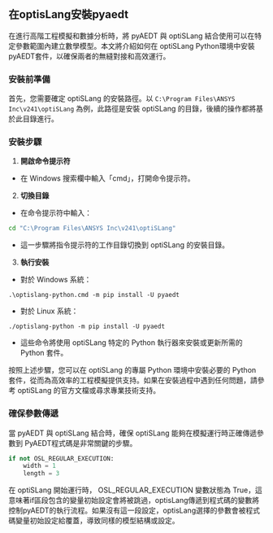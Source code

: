 在optisLang安裝pyaedt
---

在進行高階工程模擬和數據分析時，將 pyAEDT 與 optiSLang 結合使用可以在特定參數範圍內建立數學模型。本文將介紹如何在 optiSLang Python環境中安裝pyAEDT套件，以確保兩者的無縫對接和高效運行。

### 安裝前準備

首先，您需要確定 optiSLang 的安裝路徑。以 `C:\Program Files\ANSYS Inc\v241\optiSLang` 為例，此路徑是安裝 optiSLang 的目錄，後續的操作都將基於此目錄進行。

### 安裝步驟 
1. **開啟命令提示符** 
- 在 Windows 搜索欄中輸入「cmd」，打開命令提示符。 
2. **切換目錄**  
- 在命令提示符中輸入：

```bash
cd "C:\Program Files\ANSYS Inc\v241\optiSLang"
```
- 這一步驟將指令提示符的工作目錄切換到 optiSLang 的安裝目錄。 
3. **執行安裝**  
- 對於 Windows 系統：

```arduino
.\optislang-python.cmd -m pip install -U pyaedt
``` 
- 對於 Linux 系統：

```arduino
./optislang-python -m pip install -U pyaedt
```
- 這些命令將使用 optiSLang 特定的 Python 執行器來安裝或更新所需的 Python 套件。


按照上述步驟，您可以在 optiSLang 的專屬 Python 環境中安裝必要的 Python 套件，從而為高效率的工程模擬提供支持。如果在安裝過程中遇到任何問題，請參考 optiSLang 的官方文檔或尋求專業技術支持。

### 確保參數傳遞 

當 pyAEDT 與 optiSLang 結合時，確保 optiSLang 能夠在模擬運行時正確傳遞參數到 PyAEDT程式碼是非常關鍵的步驟。

``` python
if not OSL_REGULAR_EXECUTION:
    width = 1
    length = 3
```

在 optiSLang 開始運行時， OSL_REGULAR_EXECUTION 變數狀態為 True，這意味著if區段包含的變量初始設定會將被跳過，optisLang傳遞到程式碼的變數將控制pyAEDT的執行流程。如果沒有這一段設定，optisLang選擇的參數會被程式碼變量初始設定給覆蓋，導致同樣的模型結構或設定。
